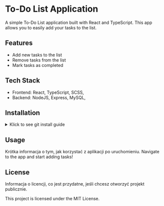 # To-Do List Application

A simple To-Do List application built with React and TypeScript. This app allows you to easily add your tasks to the list.

## Features

- Add new tasks to the list
- Remove tasks from the list
- Mark tasks as completed

## Tech Stack

- Frontend: React, TypeScript, SCSS,
- Backend: NodeJS, Express, MySQL,

## Installation

<details>
<summary>Klick to see git install guide</summary>

```bash
# clone the repository
git clone git@github.com:jakubhfake/to-do-list.git

# Install dependencies
npm install

# Run app
npm start
```

</details>

## Usage

Krótka informacja o tym, jak korzystać z aplikacji po uruchomieniu.
Navigate to the app and start adding tasks!

## License

Informacja o licencji, co jest przydatne, jeśli chcesz otworzyć projekt publicznie.

This project is licensed under the MIT License.
